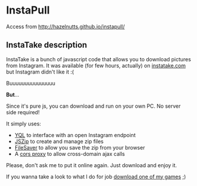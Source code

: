 InstaPull
===================
Access from http://hazelnutts.github.io/instapull/

## InstaTake description

InstaTake is a bunch of javascript code that allows you to download pictures from Instagram.
It was available (for few hours, actually) on [instatake.com](http://www.instatake.com) but Instagram didn't like it :(

Buuuuuuuuuuuuuuu

**But**...

Since it's pure js, you can download and run on your own PC. No server side required!

It simply uses:

* [YQL](https://developer.yahoo.com/yql/) to interface with an open Instagram endpoint
* [JSZip](https://github.com/Stuk/jszip) to create and manage zip files
* [FileSaver](https://github.com/eligrey/FileSaver.js/) to allow you save the zip from your browser
* A [cors proxy](https://github.com/gr2m/CORS-Proxy) to allow cross-domain ajax calls

Please, don't ask me to put it online again. Just download and enjoy it.

If you wanna take a look to what I do for job [download one of my games](https://play.google.com/store/apps/details?id=net.mangatar.dengen) ;)
